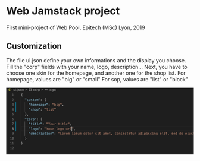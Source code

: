 # Web Jamstack project

First mini-project of Web Pool, Epitech (MSc) Lyon, 2019

## Customization

The file ui.json define your own informations and the display you choose. Fill the "corp" fields with your name, logo, description...
Next, you have to choose one skin for the homepage, and another one for the shop list.
For homepage, values are "big" or "small"
For sop, values are "list" or "block"

<img src="./img/Customization.png"/>